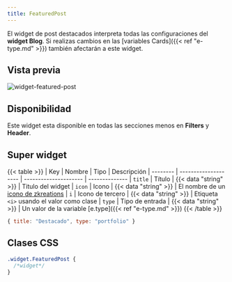 ```yaml
---
title: FeaturedPost
---
```


El widget de post destacados interpreta todas las configuraciones del **widget Blog**. Si realizas cambios en las [variables Cards]({{< ref "e-type.md" >}}) también afectarán a este widget.

## Vista previa

![widget-featured-post](/images/widgets/featured-post.png)

## Disponibilidad

Este widget esta disponible en todas las secciones menos en **Filters** y **Header**.

## Super widget

{{< table >}}
| Key      | Nombre               | Tipo                  | Descripción 
| -------- | -------------------- | --------------------- | --------------
| `title`  | Título               | {{< data "string" >}} | Titulo del widget
| `icon`   | Icono                | {{< data "string" >}} | El nombre de un [icono de zkreations](https://icons.zkreations.com/)
| `i`      | Icono de tercero     | {{< data "string" >}} | Etiqueta `<i>` usando el valor como clase
| `type`   | Tipo de entrada      | {{< data "string" >}} | Un valor de la variable [e.type]({{< ref "e-type.md" >}})
{{< /table >}}

```js
{ title: "Destacado", type: "portfolio" }
```

## Clases CSS

```css
.widget.FeaturedPost {
  /*widget*/
}
```


